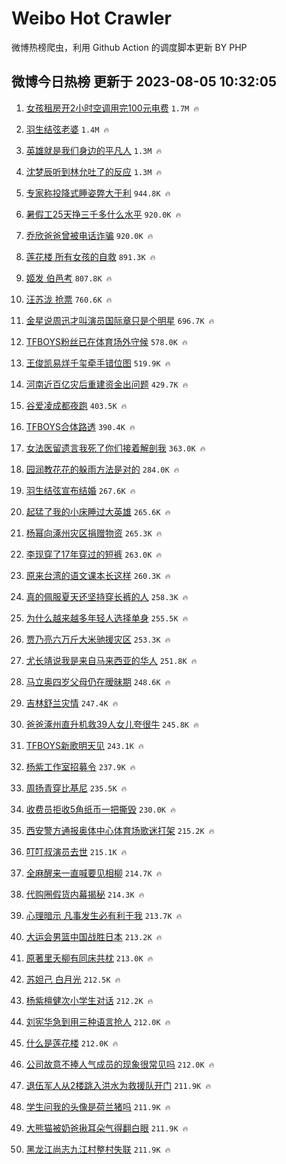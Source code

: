 # Weibo Hot Crawler 



微博热榜爬虫，利用 Github Action 的调度脚本更新 BY PHP 


## 微博今日热榜 更新于 2023-08-05 10:32:05 
1. [女孩租房开2小时空调用完100元电费](https://s.weibo.com/weibo?q=%23%E5%A5%B3%E5%AD%A9%E7%A7%9F%E6%88%BF%E5%BC%802%E5%B0%8F%E6%97%B6%E7%A9%BA%E8%B0%83%E7%94%A8%E5%AE%8C100%E5%85%83%E7%94%B5%E8%B4%B9%23&t=31&band_rank=1&Refer=top) `1.7M 🔥` 

1. [羽生结弦老婆](https://s.weibo.com/weibo?q=%23%E7%BE%BD%E7%94%9F%E7%BB%93%E5%BC%A6%E8%80%81%E5%A9%86%23&t=31&band_rank=2&Refer=top) `1.4M 🔥` 

1. [英雄就是我们身边的平凡人](https://s.weibo.com/weibo?q=%23%E8%8B%B1%E9%9B%84%E5%B0%B1%E6%98%AF%E6%88%91%E4%BB%AC%E8%BA%AB%E8%BE%B9%E7%9A%84%E5%B9%B3%E5%87%A1%E4%BA%BA%23&t=31&band_rank=3&Refer=top) `1.3M 🔥` 

1. [沈梦辰听到林允吐了的反应](https://s.weibo.com/weibo?q=%23%E6%B2%88%E6%A2%A6%E8%BE%B0%E5%90%AC%E5%88%B0%E6%9E%97%E5%85%81%E5%90%90%E4%BA%86%E7%9A%84%E5%8F%8D%E5%BA%94%23&t=31&band_rank=4&Refer=top) `1.3M 🔥` 

1. [专家称投降式睡姿弊大于利](https://s.weibo.com/weibo?q=%23%E4%B8%93%E5%AE%B6%E7%A7%B0%E6%8A%95%E9%99%8D%E5%BC%8F%E7%9D%A1%E5%A7%BF%E5%BC%8A%E5%A4%A7%E4%BA%8E%E5%88%A9%23&t=31&band_rank=5&Refer=top) `944.8K 🔥` 

1. [暑假工25天挣三千多什么水平](https://s.weibo.com/weibo?q=%23%E6%9A%91%E5%81%87%E5%B7%A525%E5%A4%A9%E6%8C%A3%E4%B8%89%E5%8D%83%E5%A4%9A%E4%BB%80%E4%B9%88%E6%B0%B4%E5%B9%B3%23&t=31&band_rank=6&Refer=top) `920.0K 🔥` 

1. [乔欣爸爸曾被电话诈骗](https://s.weibo.com/weibo?q=%23%E4%B9%94%E6%AC%A3%E7%88%B8%E7%88%B8%E6%9B%BE%E8%A2%AB%E7%94%B5%E8%AF%9D%E8%AF%88%E9%AA%97%23&t=31&band_rank=7&Refer=top) `920.0K 🔥` 

1. [莲花楼 所有女孩的自救](https://s.weibo.com/weibo?q=%E8%8E%B2%E8%8A%B1%E6%A5%BC%20%E6%89%80%E6%9C%89%E5%A5%B3%E5%AD%A9%E7%9A%84%E8%87%AA%E6%95%91&t=31&band_rank=8&Refer=top) `891.3K 🔥` 

1. [姬发 伯邑考](https://s.weibo.com/weibo?q=%E5%A7%AC%E5%8F%91%20%E4%BC%AF%E9%82%91%E8%80%83&t=31&band_rank=9&Refer=top) `807.8K 🔥` 

1. [汪苏泷 抢票](https://s.weibo.com/weibo?q=%E6%B1%AA%E8%8B%8F%E6%B3%B7%20%E6%8A%A2%E7%A5%A8&t=31&band_rank=10&Refer=top) `760.6K 🔥` 

1. [金星说周迅才叫演员国际章只是个明星](https://s.weibo.com/weibo?q=%23%E9%87%91%E6%98%9F%E8%AF%B4%E5%91%A8%E8%BF%85%E6%89%8D%E5%8F%AB%E6%BC%94%E5%91%98%E5%9B%BD%E9%99%85%E7%AB%A0%E5%8F%AA%E6%98%AF%E4%B8%AA%E6%98%8E%E6%98%9F%23&t=31&band_rank=11&Refer=top) `696.7K 🔥` 

1. [TFBOYS粉丝已在体育场外守候](https://s.weibo.com/weibo?q=%23TFBOYS%E7%B2%89%E4%B8%9D%E5%B7%B2%E5%9C%A8%E4%BD%93%E8%82%B2%E5%9C%BA%E5%A4%96%E5%AE%88%E5%80%99%23&t=31&band_rank=12&Refer=top) `578.0K 🔥` 

1. [王俊凯易烊千玺牵手错位图](https://s.weibo.com/weibo?q=%23%E7%8E%8B%E4%BF%8A%E5%87%AF%E6%98%93%E7%83%8A%E5%8D%83%E7%8E%BA%E7%89%B5%E6%89%8B%E9%94%99%E4%BD%8D%E5%9B%BE%23&t=31&band_rank=13&Refer=top) `519.9K 🔥` 

1. [河南近百亿灾后重建资金出问题](https://s.weibo.com/weibo?q=%23%E6%B2%B3%E5%8D%97%E8%BF%91%E7%99%BE%E4%BA%BF%E7%81%BE%E5%90%8E%E9%87%8D%E5%BB%BA%E8%B5%84%E9%87%91%E5%87%BA%E9%97%AE%E9%A2%98%23&t=31&band_rank=14&Refer=top) `429.7K 🔥` 

1. [谷爱凌成都夜跑](https://s.weibo.com/weibo?q=%23%E8%B0%B7%E7%88%B1%E5%87%8C%E6%88%90%E9%83%BD%E5%A4%9C%E8%B7%91%23&t=31&band_rank=15&Refer=top) `403.5K 🔥` 

1. [TFBOYS合体路透](https://s.weibo.com/weibo?q=%23TFBOYS%E5%90%88%E4%BD%93%E8%B7%AF%E9%80%8F%23&t=31&band_rank=16&Refer=top) `390.4K 🔥` 

1. [女法医留遗言我死了你们接着解剖我](https://s.weibo.com/weibo?q=%23%E5%A5%B3%E6%B3%95%E5%8C%BB%E7%95%99%E9%81%97%E8%A8%80%E6%88%91%E6%AD%BB%E4%BA%86%E4%BD%A0%E4%BB%AC%E6%8E%A5%E7%9D%80%E8%A7%A3%E5%89%96%E6%88%91%23&t=31&band_rank=17&Refer=top) `363.0K 🔥` 

1. [园润教花花的躲雨方法是对的](https://s.weibo.com/weibo?q=%E5%9B%AD%E6%B6%A6%E6%95%99%E8%8A%B1%E8%8A%B1%E7%9A%84%E8%BA%B2%E9%9B%A8%E6%96%B9%E6%B3%95%E6%98%AF%E5%AF%B9%E7%9A%84&t=31&band_rank=18&Refer=top) `284.0K 🔥` 

1. [羽生结弦宣布结婚](https://s.weibo.com/weibo?q=%23%E7%BE%BD%E7%94%9F%E7%BB%93%E5%BC%A6%E5%AE%A3%E5%B8%83%E7%BB%93%E5%A9%9A%23&t=31&band_rank=19&Refer=top) `267.6K 🔥` 

1. [起猛了我的小床睡过大英雄](https://s.weibo.com/weibo?q=%23%E8%B5%B7%E7%8C%9B%E4%BA%86%E6%88%91%E7%9A%84%E5%B0%8F%E5%BA%8A%E7%9D%A1%E8%BF%87%E5%A4%A7%E8%8B%B1%E9%9B%84%23&t=31&band_rank=20&Refer=top) `265.6K 🔥` 

1. [杨幂向涿州灾区捐赠物资](https://s.weibo.com/weibo?q=%23%E6%9D%A8%E5%B9%82%E5%90%91%E6%B6%BF%E5%B7%9E%E7%81%BE%E5%8C%BA%E6%8D%90%E8%B5%A0%E7%89%A9%E8%B5%84%23&t=31&band_rank=21&Refer=top) `265.3K 🔥` 

1. [李现穿了17年穿过的短裤](https://s.weibo.com/weibo?q=%23%E6%9D%8E%E7%8E%B0%E7%A9%BF%E4%BA%8617%E5%B9%B4%E7%A9%BF%E8%BF%87%E7%9A%84%E7%9F%AD%E8%A3%A4%23&t=31&band_rank=22&Refer=top) `263.0K 🔥` 

1. [原来台湾的语文课本长这样](https://s.weibo.com/weibo?q=%23%E5%8E%9F%E6%9D%A5%E5%8F%B0%E6%B9%BE%E7%9A%84%E8%AF%AD%E6%96%87%E8%AF%BE%E6%9C%AC%E9%95%BF%E8%BF%99%E6%A0%B7%23&t=31&band_rank=23&Refer=top) `260.3K 🔥` 

1. [真的佩服夏天还坚持穿长裤的人](https://s.weibo.com/weibo?q=%23%E7%9C%9F%E7%9A%84%E4%BD%A9%E6%9C%8D%E5%A4%8F%E5%A4%A9%E8%BF%98%E5%9D%9A%E6%8C%81%E7%A9%BF%E9%95%BF%E8%A3%A4%E7%9A%84%E4%BA%BA%23&t=31&band_rank=24&Refer=top) `258.3K 🔥` 

1. [为什么越来越多年轻人选择单身](https://s.weibo.com/weibo?q=%E4%B8%BA%E4%BB%80%E4%B9%88%E8%B6%8A%E6%9D%A5%E8%B6%8A%E5%A4%9A%E5%B9%B4%E8%BD%BB%E4%BA%BA%E9%80%89%E6%8B%A9%E5%8D%95%E8%BA%AB&t=31&band_rank=25&Refer=top) `255.5K 🔥` 

1. [贾乃亮六万斤大米驰援灾区](https://s.weibo.com/weibo?q=%23%E8%B4%BE%E4%B9%83%E4%BA%AE%E5%85%AD%E4%B8%87%E6%96%A4%E5%A4%A7%E7%B1%B3%E9%A9%B0%E6%8F%B4%E7%81%BE%E5%8C%BA%23&t=31&band_rank=26&Refer=top) `253.3K 🔥` 

1. [尤长靖说我是来自马来西亚的华人](https://s.weibo.com/weibo?q=%23%E5%B0%A4%E9%95%BF%E9%9D%96%E8%AF%B4%E6%88%91%E6%98%AF%E6%9D%A5%E8%87%AA%E9%A9%AC%E6%9D%A5%E8%A5%BF%E4%BA%9A%E7%9A%84%E5%8D%8E%E4%BA%BA%23&t=31&band_rank=27&Refer=top) `251.8K 🔥` 

1. [马立奥四岁父母仍在暧昧期](https://s.weibo.com/weibo?q=%23%E9%A9%AC%E7%AB%8B%E5%A5%A5%E5%9B%9B%E5%B2%81%E7%88%B6%E6%AF%8D%E4%BB%8D%E5%9C%A8%E6%9A%A7%E6%98%A7%E6%9C%9F%23&t=31&band_rank=28&Refer=top) `248.6K 🔥` 

1. [吉林舒兰灾情](https://s.weibo.com/weibo?q=%23%E5%90%89%E6%9E%97%E8%88%92%E5%85%B0%E7%81%BE%E6%83%85%23&t=31&band_rank=29&Refer=top) `247.4K 🔥` 

1. [爸爸涿州直升机救39人女儿夸很牛](https://s.weibo.com/weibo?q=%23%E7%88%B8%E7%88%B8%E6%B6%BF%E5%B7%9E%E7%9B%B4%E5%8D%87%E6%9C%BA%E6%95%9139%E4%BA%BA%E5%A5%B3%E5%84%BF%E5%A4%B8%E5%BE%88%E7%89%9B%23&t=31&band_rank=30&Refer=top) `245.8K 🔥` 

1. [TFBOYS新歌明天见](https://s.weibo.com/weibo?q=%23TFBOYS%E6%96%B0%E6%AD%8C%E6%98%8E%E5%A4%A9%E8%A7%81%23&t=31&band_rank=31&Refer=top) `243.1K 🔥` 

1. [杨紫工作室招募令](https://s.weibo.com/weibo?q=%23%E6%9D%A8%E7%B4%AB%E5%B7%A5%E4%BD%9C%E5%AE%A4%E6%8B%9B%E5%8B%9F%E4%BB%A4%23&t=31&band_rank=32&Refer=top) `237.9K 🔥` 

1. [周扬青穿比基尼](https://s.weibo.com/weibo?q=%23%E5%91%A8%E6%89%AC%E9%9D%92%E7%A9%BF%E6%AF%94%E5%9F%BA%E5%B0%BC%23&t=31&band_rank=33&Refer=top) `235.5K 🔥` 

1. [收费员拒收5角纸币一把撕毁](https://s.weibo.com/weibo?q=%23%E6%94%B6%E8%B4%B9%E5%91%98%E6%8B%92%E6%94%B65%E8%A7%92%E7%BA%B8%E5%B8%81%E4%B8%80%E6%8A%8A%E6%92%95%E6%AF%81%23&t=31&band_rank=34&Refer=top) `230.0K 🔥` 

1. [西安警方通报奥体中心体育场歌迷打架](https://s.weibo.com/weibo?q=%23%E8%A5%BF%E5%AE%89%E8%AD%A6%E6%96%B9%E9%80%9A%E6%8A%A5%E5%A5%A5%E4%BD%93%E4%B8%AD%E5%BF%83%E4%BD%93%E8%82%B2%E5%9C%BA%E6%AD%8C%E8%BF%B7%E6%89%93%E6%9E%B6%23&t=31&band_rank=35&Refer=top) `215.2K 🔥` 

1. [叮叮叔演员去世](https://s.weibo.com/weibo?q=%23%E5%8F%AE%E5%8F%AE%E5%8F%94%E6%BC%94%E5%91%98%E5%8E%BB%E4%B8%96%23&t=31&band_rank=36&Refer=top) `215.1K 🔥` 

1. [全麻醒来一直喊要见相柳](https://s.weibo.com/weibo?q=%23%E5%85%A8%E9%BA%BB%E9%86%92%E6%9D%A5%E4%B8%80%E7%9B%B4%E5%96%8A%E8%A6%81%E8%A7%81%E7%9B%B8%E6%9F%B3%23&t=31&band_rank=37&Refer=top) `214.7K 🔥` 

1. [代购圈假货内幕揭秘](https://s.weibo.com/weibo?q=%E4%BB%A3%E8%B4%AD%E5%9C%88%E5%81%87%E8%B4%A7%E5%86%85%E5%B9%95%E6%8F%AD%E7%A7%98&t=31&band_rank=38&Refer=top) `214.3K 🔥` 

1. [心理暗示 凡事发生必有利于我](https://s.weibo.com/weibo?q=%E5%BF%83%E7%90%86%E6%9A%97%E7%A4%BA%20%E5%87%A1%E4%BA%8B%E5%8F%91%E7%94%9F%E5%BF%85%E6%9C%89%E5%88%A9%E4%BA%8E%E6%88%91&t=31&band_rank=39&Refer=top) `213.7K 🔥` 

1. [大运会男篮中国战胜日本](https://s.weibo.com/weibo?q=%23%E5%A4%A7%E8%BF%90%E4%BC%9A%E7%94%B7%E7%AF%AE%E4%B8%AD%E5%9B%BD%E6%88%98%E8%83%9C%E6%97%A5%E6%9C%AC%23&t=31&band_rank=40&Refer=top) `213.2K 🔥` 

1. [原著里夭柳有同床共枕](https://s.weibo.com/weibo?q=%23%E5%8E%9F%E8%91%97%E9%87%8C%E5%A4%AD%E6%9F%B3%E6%9C%89%E5%90%8C%E5%BA%8A%E5%85%B1%E6%9E%95%23&t=31&band_rank=41&Refer=top) `213.0K 🔥` 

1. [苏妲己 白月光](https://s.weibo.com/weibo?q=%E8%8B%8F%E5%A6%B2%E5%B7%B1%20%E7%99%BD%E6%9C%88%E5%85%89&t=31&band_rank=42&Refer=top) `212.5K 🔥` 

1. [杨紫檀健次小学生对话](https://s.weibo.com/weibo?q=%23%E6%9D%A8%E7%B4%AB%E6%AA%80%E5%81%A5%E6%AC%A1%E5%B0%8F%E5%AD%A6%E7%94%9F%E5%AF%B9%E8%AF%9D%23&t=31&band_rank=43&Refer=top) `212.2K 🔥` 

1. [刘宪华急到用三种语言抢人](https://s.weibo.com/weibo?q=%23%E5%88%98%E5%AE%AA%E5%8D%8E%E6%80%A5%E5%88%B0%E7%94%A8%E4%B8%89%E7%A7%8D%E8%AF%AD%E8%A8%80%E6%8A%A2%E4%BA%BA%23&t=31&band_rank=44&Refer=top) `212.0K 🔥` 

1. [什么是莲花楼](https://s.weibo.com/weibo?q=%23%E4%BB%80%E4%B9%88%E6%98%AF%E8%8E%B2%E8%8A%B1%E6%A5%BC%23&t=31&band_rank=45&Refer=top) `212.0K 🔥` 

1. [公司故意不捧人气成员的现象很常见吗](https://s.weibo.com/weibo?q=%23%E5%85%AC%E5%8F%B8%E6%95%85%E6%84%8F%E4%B8%8D%E6%8D%A7%E4%BA%BA%E6%B0%94%E6%88%90%E5%91%98%E7%9A%84%E7%8E%B0%E8%B1%A1%E5%BE%88%E5%B8%B8%E8%A7%81%E5%90%97%23&t=31&band_rank=46&Refer=top) `212.0K 🔥` 

1. [退伍军人从2楼跳入洪水为救援队开门](https://s.weibo.com/weibo?q=%23%E9%80%80%E4%BC%8D%E5%86%9B%E4%BA%BA%E4%BB%8E2%E6%A5%BC%E8%B7%B3%E5%85%A5%E6%B4%AA%E6%B0%B4%E4%B8%BA%E6%95%91%E6%8F%B4%E9%98%9F%E5%BC%80%E9%97%A8%23&t=31&band_rank=47&Refer=top) `211.9K 🔥` 

1. [学生问我的头像是荷兰猪吗](https://s.weibo.com/weibo?q=%E5%AD%A6%E7%94%9F%E9%97%AE%E6%88%91%E7%9A%84%E5%A4%B4%E5%83%8F%E6%98%AF%E8%8D%B7%E5%85%B0%E7%8C%AA%E5%90%97&t=31&band_rank=48&Refer=top) `211.9K 🔥` 

1. [大熊猫被奶爸揪耳朵气得翻白眼](https://s.weibo.com/weibo?q=%23%E5%A4%A7%E7%86%8A%E7%8C%AB%E8%A2%AB%E5%A5%B6%E7%88%B8%E6%8F%AA%E8%80%B3%E6%9C%B5%E6%B0%94%E5%BE%97%E7%BF%BB%E7%99%BD%E7%9C%BC%23&t=31&band_rank=49&Refer=top) `211.9K 🔥` 

1. [黑龙江尚志九江村整村失联](https://s.weibo.com/weibo?q=%23%E9%BB%91%E9%BE%99%E6%B1%9F%E5%B0%9A%E5%BF%97%E4%B9%9D%E6%B1%9F%E6%9D%91%E6%95%B4%E6%9D%91%E5%A4%B1%E8%81%94%23&t=31&band_rank=50&Refer=top) `211.9K 🔥` 

